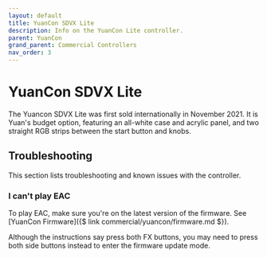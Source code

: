 ```yaml
---
layout: default
title: YuanCon SDVX Lite
description: Info on the YuanCon Lite controller.
parent: YuanCon
grand_parent: Commercial Controllers
nav_order: 3
---
```


# YuanCon SDVX Lite

The Yuancon SDVX Lite was first sold internationally in November 2021. It is Yuan's budget option, featuring an all-white case and acrylic panel, and two straight RGB strips between the start button and knobs.

## Troubleshooting

This section lists troubleshooting and known issues with the controller.

### I can't play EAC

To play EAC, make sure you're on the latest version of the firmware. See [YuanCon Firmware]({$ link commercial/yuancon/firmware.md $}).

Although the instructions say press both FX buttons, you may need to press both side buttons instead to enter the firmware update mode. 